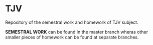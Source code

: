 # TJV

Repository of the semestral work and homework of TJV subject.

**SEMESTRAL WORK** can be found in the master branch wheras other smaller pieces of homework can be found at separate branches.

